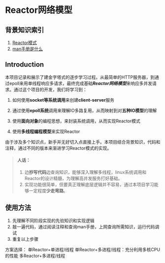 # Reactor网络模型

## 背景知识索引
1. [Reactor模式](https://www.xiaolincoding.com/os/8_network_system/reactor.html#%E6%BC%94%E8%BF%9B)
2. [man手册是什么](https://en.wikipedia.org/wiki/Man_page)

## Introduction

本项目记录和展示了建金字塔式的逐步学习过程。从最简单的HTTP服务器，到通过epoll来用单线程响应多请求，最终完成基础***Reactor网络模型***来响应多并发请求。通过这个项目的开发，我们将学习到：
1. 如何使用**socket等系统调用**来创建**client-server**服务

2. 通过使用**epoll系统**调用来理解IO多路复用，从而映射到对**五种IO模型**的理解

3. 使用**面向对象**的编程思想，来封装系统调用，从而实现Reactor模式

4. 使用**多线程编程模型**来实现Reactor

   


由于涉及多个知识点，新手并无好切入点直接上手。本项目结合背景知识，代码和注释，通过不同的版本来渐进学习Reactor模式的实现。

> #### **人话**： 
> 1. 边**抄写代码**边查询知识，能够深入理解多线程，linux系统调用和Reactor的设计精髓，为理解高并发服务打好基础。
> 2. 实现功能很简单，但要真正理解底层逻辑并不容易，通过本项目学习能够一定程度**少走弯路**。

## 使用方法

1. 先理解不同阶段实现的先验知识和实现逻辑
2. 敲一遍代码，通过阅读注释和查询man手册，上网查询所需知识，运行代码调试
3. 重复以上步骤


方案选择：
单Reactor+单进程/线程
单Reactor+多进程/线程：充分利用多核CPU的性能
多Reactor+多进程/线程
